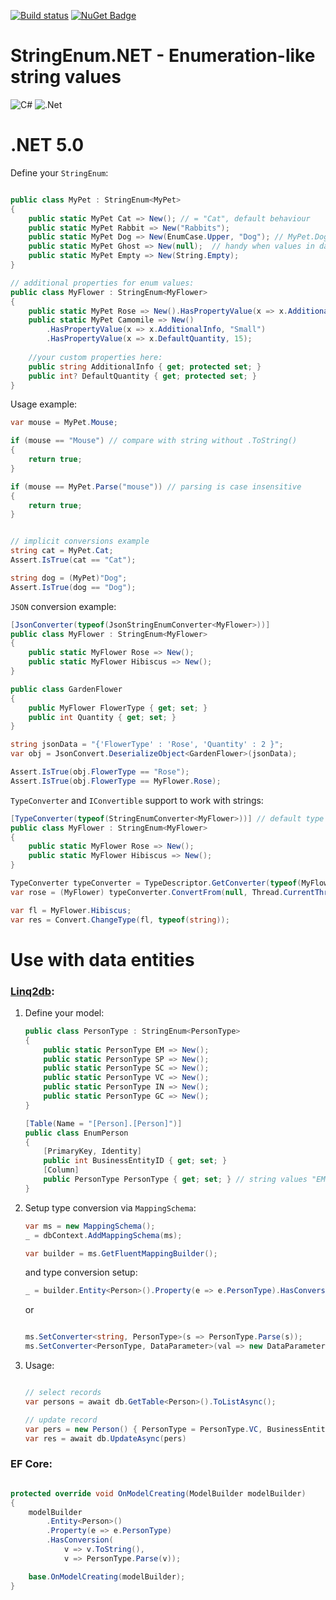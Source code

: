 [![Build status](https://ci.appveyor.com/api/projects/status/dkm6x44rnqwsrbly?svg=true)](https://ci.appveyor.com/project/feeleen/stringenum-net) [![NuGet Badge](https://buildstats.info/nuget/StringEnum.Net)](https://www.nuget.org/packages/StringEnum.Net/)

# StringEnum.NET - Enumeration-like string values

![C#](https://img.shields.io/badge/c%23-%23239120.svg?style=for-the-badge&logo=c-sharp&logoColor=white)
![.Net](https://img.shields.io/badge/.NET-5C2D91?style=for-the-badge&logo=.net&logoColor=white)

# .NET 5.0

Define your `StringEnum`:

```cs

public class MyPet : StringEnum<MyPet>
{
	public static MyPet Cat => New(); // = "Cat", default behaviour
	public static MyPet Rabbit => New("Rabbits");
	public static MyPet Dog => New(EnumCase.Upper, "Dog"); // MyPet.Dog.ToString() -> "DOG"
	public static MyPet Ghost => New(null);  // handy when values in dataobject may have null values
	public static MyPet Empty => New(String.Empty);
}

// additional properties for enum values:
public class MyFlower : StringEnum<MyFlower>
{
	public static MyPet Rose => New().HasPropertyValue(x => x.AdditionalInfo, "Big");
	public static MyPet Camomile => New()
		.HasPropertyValue(x => x.AdditionalInfo, "Small")
		.HasPropertyValue(x => x.DefaultQuantity, 15);
	
	//your custom properties here:
	public string AdditionalInfo { get; protected set; }
	public int? DefaultQuantity { get; protected set; }
}

```

Usage example:

```cs
var mouse = MyPet.Mouse;

if (mouse == "Mouse") // compare with string without .ToString()
{
	return true;
}

if (mouse == MyPet.Parse("mouse")) // parsing is case insensitive
{
	return true;
}


// implicit conversions example
string cat = MyPet.Cat;
Assert.IsTrue(cat == "Cat");

string dog = (MyPet)"Dog";
Assert.IsTrue(dog == "Dog");

```

`JSON` conversion example:

```cs
[JsonConverter(typeof(JsonStringEnumConverter<MyFlower>))]
public class MyFlower : StringEnum<MyFlower>
{
    public static MyFlower Rose => New();
    public static MyFlower Hibiscus => New();
}

public class GardenFlower
{
    public MyFlower FlowerType { get; set; }
    public int Quantity { get; set; }
}

string jsonData = "{'FlowerType' : 'Rose', 'Quantity' : 2 }";
var obj = JsonConvert.DeserializeObject<GardenFlower>(jsonData);

Assert.IsTrue(obj.FlowerType == "Rose");
Assert.IsTrue(obj.FlowerType == MyFlower.Rose);

```

`TypeConverter` and `IConvertible` support to work with strings:

```cs
[TypeConverter(typeof(StringEnumConverter<MyFlower>))] // default type converter
public class MyFlower : StringEnum<MyFlower>
{
    public static MyFlower Rose => New();
    public static MyFlower Hibiscus => New();
}

TypeConverter typeConverter = TypeDescriptor.GetConverter(typeof(MyFlower));
var rose = (MyFlower) typeConverter.ConvertFrom(null, Thread.CurrentThread.CurrentCulture, "Rose");

var fl = MyFlower.Hibiscus;
var res = Convert.ChangeType(fl, typeof(string));

```

# Use with data entities 
### [Linq2db](https://github.com/linq2db/linq2db):

1. Define your model:

	```cs
	public class PersonType : StringEnum<PersonType>
	{
		public static PersonType EM => New();
		public static PersonType SP => New();
		public static PersonType SC => New();
		public static PersonType VC => New();
		public static PersonType IN => New();
		public static PersonType GC => New();
	}

	[Table(Name = "[Person].[Person]")]
	public class EnumPerson
	{
		[PrimaryKey, Identity]
		public int BusinessEntityID { get; set; }
		[Column]
		public PersonType PersonType { get; set; } // string values "EM", "SP", "SC" ... etc.
	}
	```
2. Setup type conversion via `MappingSchema`:

	```cs
	var ms = new MappingSchema();
	_ = dbContext.AddMappingSchema(ms);

	var builder = ms.GetFluentMappingBuilder();
	```
	and type conversion setup:
	```cs
	_ = builder.Entity<Person>().Property(e => e.PersonType).HasConversion(v => v.Value, s => PersonType.Parse(s));

	```
	or
	```cs

	ms.SetConverter<string, PersonType>(s => PersonType.Parse(s));
	ms.SetConverter<PersonType, DataParameter>(val => new DataParameter { Value = val, DataType = DataType.VarChar });
	```
3. Usage:

	```cs

	// select records
	var persons = await db.GetTable<Person>().ToListAsync();

	// update record
	var pers = new Person() { PersonType = PersonType.VC, BusinessEntityID = 1675 };
	var res = await db.UpdateAsync(pers)

	```


### EF Core:

```cs

protected override void OnModelCreating(ModelBuilder modelBuilder)
{
	modelBuilder
		.Entity<Person>()
		.Property(e => e.PersonType)
		.HasConversion(
			v => v.ToString(),
			v => PersonType.Parse(v));

	base.OnModelCreating(modelBuilder);
}

```
	
